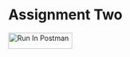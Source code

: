 # Assignment Two

[<img src="https://run.pstmn.io/button.svg" alt="Run In Postman" style="width: 128px; height: 32px;">](https://app.getpostman.com/run-collection/41726845-7f442ef6-331f-4561-bab1-80249acb5b59?action=collection%2Ffork&source=rip_markdown&collection-url=entityId%3D41726845-7f442ef6-331f-4561-bab1-80249acb5b59%26entityType%3Dcollection%26workspaceId%3D403a8607-442e-4472-8515-d58abd2d2dd5#?env%5Bpimentel-hw2%5D=W3sia2V5IjoiSldUIiwidmFsdWUiOiIiLCJlbmFibGVkIjp0cnVlLCJ0eXBlIjoiYW55Iiwic2Vzc2lvblZhbHVlIjoiSldULi4uIiwiY29tcGxldGVTZXNzaW9uVmFsdWUiOiJKV1QgZXlKaGJHY2lPaUpJVXpJMU5pSXNJblI1Y0NJNklrcFhWQ0o5LmV5SnBaQ0k2SWpWbU5XUmpabUUzTm1aaU5HRXdaVEUxTkdNeU56UTFNR1JpWXpaaU5qVTFZVFEzWXpZeVpqa2lMQ0oxYzJWeWJtRnRaU0k2SW1KaGRHMWhiaUlzSW1saGRDSTZNVGMwTWpZeE1qUXlObjAuVTliU3k2ZzBpdzRJekNRU2RrOXQxZXlNYlRWcXZqTkRjRzhJOTVicHJGMCIsInNlc3Npb25JbmRleCI6MH1d)
